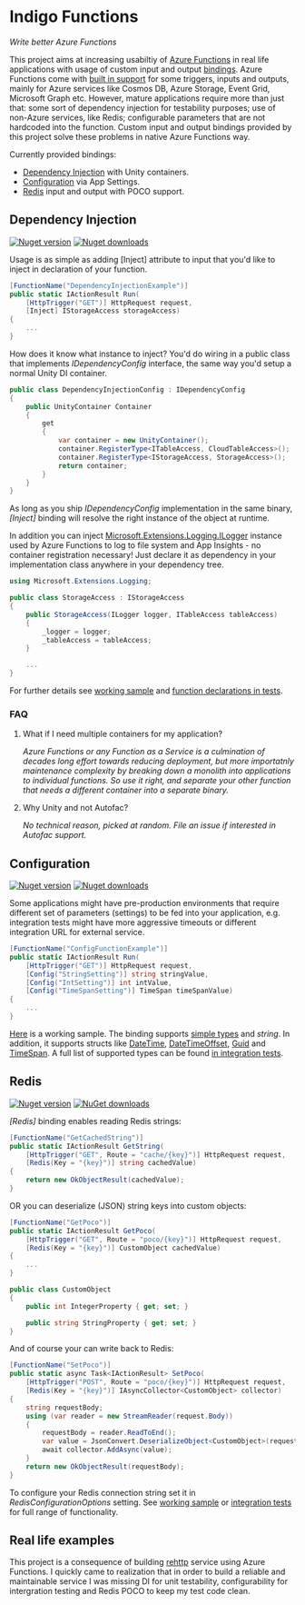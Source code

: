 # Indigo Functions
*Write better Azure Functions*

This project aims at increasing usabiltiy of [Azure Functions](https://azure.microsoft.com/en-us/blog/introducing-azure-functions/) in real life applications with usage of custom input and output [bindings](https://github.com/Azure/azure-webjobs-sdk-extensions/wiki/Binding-Extensions-Overview). Azure Functions come with [built in support](https://docs.microsoft.com/en-us/azure/azure-functions/functions-triggers-bindings) for some triggers, inputs and outputs, mainly for Azure services like Cosmos DB, Azure Storage, Event Grid, Microsoft Graph etc. However, mature applications require more than just that: some sort of dependency injection for testability purposes; use of non-Azure services, like Redis; configurable parameters that are not hardcoded into the function. Custom input and output bindings provided by this project solve these problems in native Azure Functions way.

Currently provided bindings:

* [Dependency Injection](#Dependency_Injection) with Unity containers.
* [Configuration](#Configuration) via App Settings.
* [Redis](#Redis) input and output with POCO support.

## Dependency Injection

[![Nuget version](https://img.shields.io/nuget/v/Indigo.Functions.Injection.svg)](https://www.nuget.org/packages/Indigo.Functions.Injection)
[![Nuget downloads](https://img.shields.io/nuget/dt/Indigo.Functions.Injection.svg)](https://www.nuget.org/packages/Indigo.Functions.Injection)

Usage is as simple as adding [Inject] attribute to input that you'd like to inject in declaration of your function.

```cs
[FunctionName("DependencyInjectionExample")]
public static IActionResult Run(
    [HttpTrigger("GET")] HttpRequest request,
    [Inject] IStorageAccess storageAccess)
{
    ...
}
```

How does it know what instance to inject? You'd do wiring in a public class that implements *IDependencyConfig* interface, the same way you'd setup a normal Unity DI container.

```cs
public class DependencyInjectionConfig : IDependencyConfig
{
    public UnityContainer Container
    {
        get
        {
            var container = new UnityContainer();
            container.RegisterType<ITableAccess, CloudTableAccess>();
            container.RegisterType<IStorageAccess, StorageAccess>();
            return container;
        }
    }
}
```
As long as you ship *IDependencyConfig* implementation in the same binary, *[Inject]* binding will resolve the right instance of the object at runtime.

In addition you can inject [Microsoft.Extensions.Logging.ILogger](https://github.com/Azure/azure-functions-host/wiki/ILogger) instance used by Azure Functions to log to file system and App Insights - no container registration necessary! Just declare it as dependency in your implementation class anywhere in your dependency tree.

```cs
using Microsoft.Extensions.Logging;

public class StorageAccess : IStorageAccess
{
    public StorageAccess(ILogger logger, ITableAccess tableAccess)
    {
        _logger = logger;
        _tableAccess = tableAccess;
    }

    ...
}
```

For further details see [working sample](sample/InjectionFunctionSample) and [function declarations in tests](test/Indigo.Functions.Injection.IntegrationTests.CorrectConfig).

### FAQ

1. What if I need multiple containers for my application?

    *Azure Functions or any Function as a Service is a culmination of decades long effort towards reducing deployment, but more importatnly maintenance complexity by breaking down a monolith into applications to individual functions. So use it right, and separate your other function that needs a different container into a separate binary.*

2. Why Unity and not Autofac?

    *No technical reason, picked at random. File an issue if interested in Autofac support.*

## Configuration

[![Nuget version](https://img.shields.io/nuget/v/Indigo.Functions.Configuration.svg)](https://www.nuget.org/packages/Indigo.Functions.Configuration)
[![Nuget downloads](https://img.shields.io/nuget/dt/Indigo.Functions.Configuration.svg)](https://www.nuget.org/packages/Indigo.Functions.Configuration)

Some applications might have pre-production environments that require different set of parameters (settings) to be fed into your application, e.g. integration tests might have more aggressive timeouts or different integration URL for external service.

```cs
[FunctionName("ConfigFunctionExample")]
public static IActionResult Run(
    [HttpTrigger("GET")] HttpRequest request,
    [Config("StringSetting")] string stringValue,
    [Config("IntSetting")] int intValue,
    [Config("TimeSpanSetting")] TimeSpan timeSpanValue)
{
    ...
}
```

[Here](sample/ConfigurationFunctionSample) is a working sample. The binding supports [simple types](https://docs.microsoft.com/en-us/dotnet/csharp/language-reference/keywords/built-in-types-table) and *string*. In addition, it supports structs like [DateTime](https://docs.microsoft.com/en-us/dotnet/api/system.datetime), [DateTimeOffset](https://docs.microsoft.com/en-us/dotnet/api/system.datetimeoffset), [Guid](https://docs.microsoft.com/en-us/dotnet/api/system.guid) and [TimeSpan](https://docs.microsoft.com/en-us/dotnet/api/system.timespan). A full list of supported types can be found [in integration tests](test/Indigo.Functions.Configuration.IntegrationTests.Target/Function.cs).

## Redis

[![Nuget version](https://img.shields.io/nuget/v/Indigo.Functions.Redis.svg)](https://www.nuget.org/packages/Indigo.Functions.Redis)
[![NuGet downloads](https://img.shields.io/nuget/dt/Indigo.Functions.Redis.svg)](https://www.nuget.org/packages/Indigo.Functions.Redis)


*[Redis]* binding enables reading Redis strings:

```cs
[FunctionName("GetCachedString")]
public static IActionResult GetString(
    [HttpTrigger("GET", Route = "cache/{key}")] HttpRequest request,
    [Redis(Key = "{key}")] string cachedValue)
{
    return new OkObjectResult(cachedValue);
}
```

OR you can deserialize (JSON) string keys into custom objects:

```cs
[FunctionName("GetPoco")]
public static IActionResult GetPoco(
    [HttpTrigger("GET", Route = "poco/{key}")] HttpRequest request,
    [Redis(Key = "{key}")] CustomObject cachedValue)
{
    ...
}

public class CustomObject
{
    public int IntegerProperty { get; set; }

    public string StringProperty { get; set; }
}
```

And of course your can write back to Redis:

```cs
[FunctionName("SetPoco")]
public static async Task<IActionResult> SetPoco(
    [HttpTrigger("POST", Route = "poco/{key}")] HttpRequest request,
    [Redis(Key = "{key}")] IAsyncCollector<CustomObject> collector)
{
    string requestBody;
    using (var reader = new StreamReader(request.Body))
    {
        requestBody = reader.ReadToEnd();
        var value = JsonConvert.DeserializeObject<CustomObject>(requestBody);
        await collector.AddAsync(value);
    }
    return new OkObjectResult(requestBody);
}
```

To configure your Redis connection string set it in *RedisConfigurationOptions* setting. See [working sample](sample/RedisFunctionSample) or [integration tests](test/Indigo.Functions.Redis.IntegrationTests.Target) for full range of functionality.

## Real life examples

This project is a consequence of building [rehttp](https://github.com/daulet/rehttp) service using Azure Functions. I quickly came to realization that in order to build a reliable and maintainable service I was missing DI for unit testability, configurability for intergration testing and Redis POCO to keep my test code clean.
